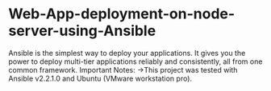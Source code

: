 # Web-App-deployment-on-node-server-using-Ansible
Ansible is the simplest way to deploy your applications. It gives you the power to deploy multi-tier applications reliably and consistently, all from one common framework.
Important Notes:
->This project was tested with Ansible v2.2.1.0 and Ubuntu (VMware workstation pro).

